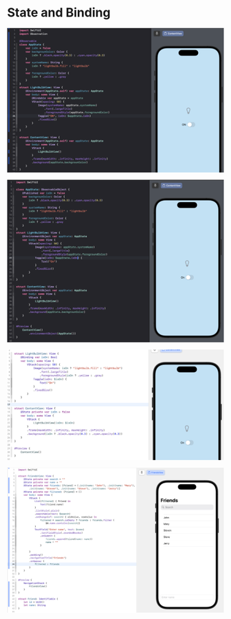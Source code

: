 #  State and Binding

![](Observation.png)

![](EnvironmentObject.png)

![](LightBulbView.png)

![](FriendsView.png)

